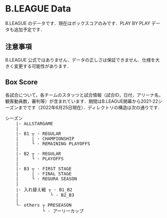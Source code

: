 # B.LEAGUE Data

B.LEAGUE のデータです．現在はボックスコアのみです．PLAY BY PLAY データも追加予定です．

## 注意事項

B.LEAGUE 公式ではありません．データの正しさは保証できません．仕様を大きく変更する可能性があります．

## Box Score

各試合について，各チームのスタッツと試合情報（試合ID，日付，アリーナ名，観客動員数，審判等）が含まれています．期間はB.LEAGUE開幕から2021-22シーズンまでです（2022年6月25日現在）．ディレクトリの構造は次の通りです．

<pre>
シーズン  
    |- ALLSTARGAME  
    |  
    |- B1 ┬ - REGULAR  
    |     | - CHAMPIONSHIP  
    |     └ - REMAINING PLAYOFFS  
    |  
    |- B2 ┬ - REGULAR  
    |     └ - PLAYOFFS  
    |  
    |- B3 ┬ - FIRST STAGE  
    |     | - FINAL STAGE  
    |     └ - REGURA SEASON  
    |  
    |- 入れ替え戦 ┬ - B1_B2  
    |            └ - B2_B3  
    |  
    └- others ┬ PRESEASON  
              └ - アーリーカップ  
</pre>
